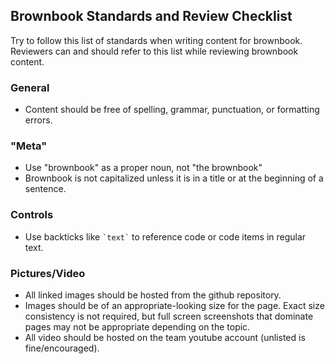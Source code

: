 ## Brownbook Standards and Review Checklist

Try to follow this list of standards when writing content for brownbook. Reviewers can and should refer to this list while reviewing brownbook content.

### General
* Content should be free of spelling, grammar, punctuation, or formatting errors.

### "Meta"
* Use "brownbook" as a proper noun, not "the brownbook"
* Brownbook is not capitalized unless it is in a title or at the beginning of a sentence.

### Controls
* Use backticks like `` `text` `` to reference code or code items in regular text.

### Pictures/Video
* All linked images should be hosted from the github repository.
* Images should be of an appropriate-looking size for the page. Exact size consistency is not required, but full screen screenshots that dominate pages may not be appropriate depending on the topic.
* All video should be hosted on the team youtube account (unlisted is fine/encouraged).